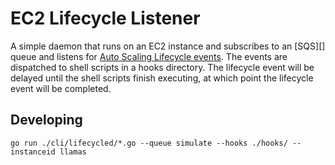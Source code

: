 EC2 Lifecycle Listener
======================

A simple daemon that runs on an EC2 instance and subscribes to an [SQS][] queue and listens for [Auto Scaling Lifecycle events](https://docs.aws.amazon.com/AutoScaling/latest/DeveloperGuide/AutoScalingGroupLifecycle.html). The events are dispatched to shell scripts in a hooks directory. The lifecycle event will be delayed until the shell scripts finish executing, at which point the lifecycle event will be completed.

## Developing

```
go run ./cli/lifecycled/*.go --queue simulate --hooks ./hooks/ --instanceid llamas
```
